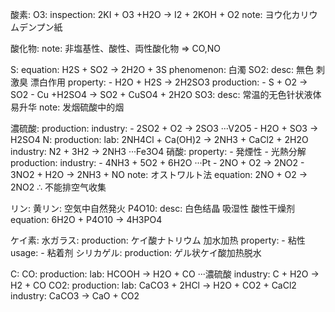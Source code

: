 
酸素:
  O3:
    inspection: 2KI + O3 +H2O -> I2 + 2KOH + O2
    note: ヨウ化カリウムデンプン紙

酸化物:
  note: 非塩基性、酸性、両性酸化物 => CO,NO

S:
  equation: H2S + SO2 -> 2H2O + 3S
  phenomenon: 白濁
  SO2:
    desc: 無色 刺激臭 漂白作用
    property:
      - H2O + H2S -> 2H2SO3
    production:
      - S + O2 -> SO2
      - Cu +H2SO4 -> SO2 + CuSO4 + 2H2O
  SO3:
    desc: 常温的无色针状液体 易升华
    note: 发烟硫酸中的烟

  濃硫酸:
    production:
      industry:
        - 2SO2 + O2 -> 2SO3 ···V2O5
        - H2O  + SO3 -> H2SO4
N:
  production:
    lab: 2NH4Cl + Ca(OH)2 -> 2NH3 + CaCl2 + 2H2O
    industry: N2 + 3H2 -> 2NH3 ···Fe3O4
  硝酸:
    property:
      - 発煙性
      - 光熱分解
    production:
      industry:
        - 4NH3 + 5O2 + 6H2O ···Pt
        - 2NO + O2 -> 2NO2
        - 3NO2 + H2O -> 2NH3 + NO
    note: オストワルト法
  equation: 2NO + O2 -> 2NO2 ∴ 不能排空气收集

リン:
  黄リン: 空気中自然発火
  P4O10:
    desc: 白色结晶 吸湿性 酸性干燥剂
    equation: 6H2O + P4O10 -> 4H3PO4

ケイ素:
  水ガラス:
    production: ケイ酸ナトリウム 加水加热
    property:
      - 粘性
    usage:
      - 粘着剂
  シリカゲル:
    production: ゲル状ケイ酸加热脱水

C:
  CO:
    production:
      lab: HCOOH -> H2O + CO ···濃硫酸
      industry: C + H2O -> H2 + CO
  CO2:
    production:
      lab: CaCO3 + 2HCl -> H2O + CO2 + CaCl2
      industry: CaCO3 -> CaO + CO2
